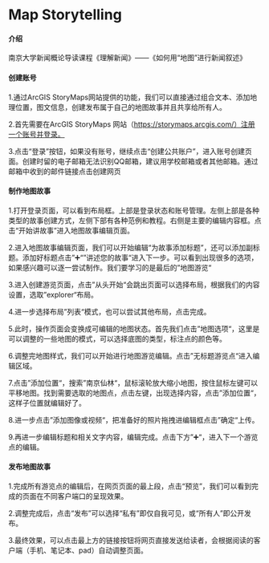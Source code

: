 # Map Storytelling

#### 介绍

南京大学新闻概论导读课程《理解新闻》——《如何用“地图”进行新闻叙述》

#### 创建账号
1.通过ArcGIS StoryMaps网站提供的功能，我们可以直接通过组合文本、添加地理位置，图文信息，创建发布属于自己的地图故事并且共享给所有人。

2.首先需要在ArcGIS StoryMaps  网站（https://storymaps.arcgis.com/）注册一个账号并登录。


3.点击“登录”按钮，如果没有账号，继续点击“创建公共账户”，进入账号创建页面。创建时留的电子邮箱无法识别QQ邮箱，建议用学校邮箱或者其他邮箱。通过邮箱中收到的邮件链接点击创建网页

#### 制作地图故事
1.打开登录页面，可以看到布局框。上部是登录状态和账号管理。左侧上部是各种类型的故事创建方式，左侧下部有各种范例和教程。右侧是主要的编辑内容框。点击“开始讲故事”进入地图故事编辑页面。

2.进入地图故事编辑页面，我们可以开始编辑“为故事添加标题”，还可以添加副标题。添加好标题点击”➕“”讲述您的故事“进入下一步。可以看到出现很多的选项，如果感兴趣可以逐一尝试制作。我们要学习的是最后的”地图游览“

3.进入创建游览页面，点击”从头开始“会跳出页面可以选择布局，根据我们的内容设置，选取”explorer“布局。

4.进一步选择布局”列表“模式，也可以尝试其他布局，点击完成。

5.此时，操作页面会变换成可编辑的地图状态。首先我们点击”地图选项“，这里是可以调整的一些地图的模式，可以选择底图的类型，标注点的颜色等。

6.调整完地图样式，我们可以开始进行地图游览编辑。点击”无标题游览点“进入编辑区域。

7.点击”添加位置“，搜索”南京仙林“，鼠标滚轮放大缩小地图，按住鼠标左键可以平移地图。找到需要选取的地图点，点击左键，出现选择内容，点击”添加位置“，这样子位置就编辑好了。

8.进一步点击”添加图像或视频“，把准备好的照片拖拽进编辑框点击”确定“上传。

9.再进一步编辑标题和相关文字内容，编辑完成。点击下方”➕“，进入下一个游览点的编辑。

#### 发布地图故事
1.完成所有游览点的编辑后，在网页页面的最上段，点击“预览”，我们可以看到完成的页面在不同客户端口的呈现效果。

2.调整完成后，点击“发布”可以选择“私有”即仅自我可见，或“所有人”即公开发布。

3.最终效果，可以点击最上方的链接按钮将网页直接发送给读者，会根据阅读的客户端（手机、笔记本、pad）自动调整页面。

